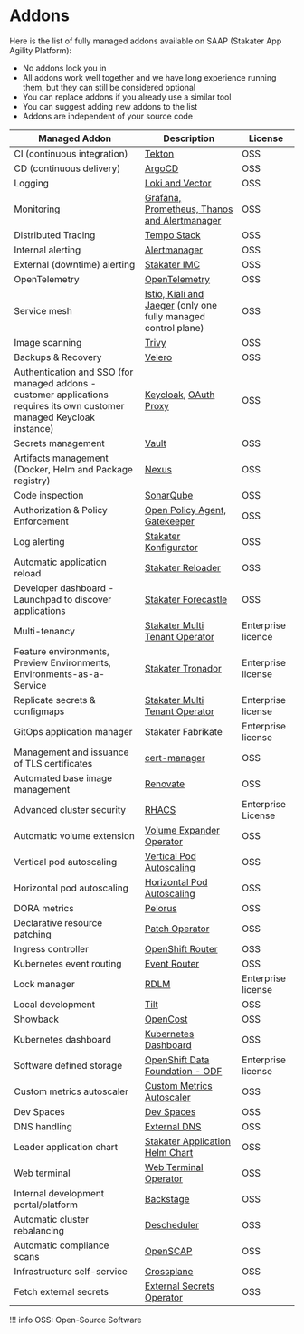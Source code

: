 # Addons

Here is the list of fully managed addons available on SAAP (Stakater App Agility Platform):

* No addons lock you in
* All addons work well together and we have long experience running them, but they can still be considered optional
* You can replace addons if you already use a similar tool
* You can suggest adding new addons to the list
* Addons are independent of your source code

| Managed Addon | Description | License |
| --- | --- | --- |
| CI (continuous integration) | [Tekton](./tekton/overview.md) | OSS |
| CD (continuous delivery) | [ArgoCD](./argocd/overview.md) | OSS |
| Logging | [Loki and Vector](./logging-stack/overview.md) | OSS |
| Monitoring | [Grafana, Prometheus, Thanos and Alertmanager](./monitoring-stack/overview.md) | OSS |
| Distributed Tracing | [Tempo Stack](./tracing/overview.md) | OSS |
| Internal alerting | [Alertmanager](./monitoring-stack/overview.md) | OSS |
| External (downtime) alerting | [Stakater IMC](https://github.com/stakater/IngressMonitorController) | OSS |
| OpenTelemetry | [OpenTelemetry](./opentelemetry/overview.md) | OSS |
| Service mesh | [Istio, Kiali and Jaeger](./service-mesh/overview.md) (only one fully managed control plane) | OSS |
| Image scanning | [Trivy](https://github.com/aquasecurity/trivy) | OSS |
| Backups & Recovery | [Velero](./velero/overview.md) | OSS |
| Authentication and SSO (for managed addons - customer applications requires its own customer managed Keycloak instance) | [Keycloak](https://access.redhat.com/documentation/en-us/red_hat_single_sign-on/7.6), [OAuth Proxy](https://github.com/oauth2-proxy/oauth2-proxy) | OSS |
| Secrets management | [Vault](./vault/overview.md) | OSS |
| Artifacts management (Docker, Helm and Package registry) | [Nexus](./nexus/overview.md) | OSS |
| Code inspection | [SonarQube](./sonarqube/overview.md) | OSS |
| Authorization & Policy Enforcement | [Open Policy Agent, Gatekeeper](./gatekeeper/overview.md) | OSS |
| Log alerting | [Stakater Konfigurator](./konfigurator/overview.md) | OSS |
| Automatic application reload | [Stakater Reloader](./reloader/overview.md) | OSS |
| Developer dashboard - Launchpad to discover applications | [Stakater Forecastle](./forecastle/overview.md) | OSS |
| Multi-tenancy | [Stakater Multi Tenant Operator](./mto/overview.md) | Enterprise licence |
| Feature environments, Preview Environments, Environments-as-a-Service | [Stakater Tronador](https://docs.stakater.com/tronador/#) | Enterprise license |
| Replicate secrets & configmaps | [Stakater Multi Tenant Operator](./mto/overview.md) | Enterprise license |
| GitOps application manager | Stakater Fabrikate | Enterprise license |
| Management and issuance of TLS certificates | [cert-manager](./cert-manager/overview.md) | OSS |
| Automated base image management | [Renovate](./renovate/overview.md) | OSS |
| Advanced cluster security | [RHACS](./rhacs/overview.md) | Enterprise License |
| Automatic volume extension | [Volume Expander Operator](./volume-expander-operator/overview.md) | OSS |
| Vertical pod autoscaling | [Vertical Pod Autoscaling](./vertical-pod-autoscaler/overview.md) | OSS |
| Horizontal pod autoscaling | [Horizontal Pod Autoscaling](./horizontal-pod-autoscaler/overview.md) | OSS |
| DORA metrics | [Pelorus](./pelorus/overview.md) | OSS |
| Declarative resource patching | [Patch Operator](./patch-operator/overview.md) | OSS |
| Ingress controller | [OpenShift Router](./ingress-controller/overview.md) | OSS |
| Kubernetes event routing | [Event Router](./event-router/overview.md) | OSS |
| Lock manager | [RDLM](./rdlm/overview.md) | Enterprise license |
| Local development | [Tilt](./tilt/overview.md) | OSS |
| Showback | [OpenCost](./opencost/overview.md) | OSS |
| Kubernetes dashboard | [Kubernetes Dashboard](./kubernetes-dashboard/overview.md) | OSS |
| Software defined storage | [OpenShift Data Foundation - ODF](./odf/overview.md) | Enterprise license |
| Custom metrics autoscaler | [Custom Metrics Autoscaler](./custom-metrics-autoscaler/overview.md) | OSS |
| Dev Spaces | [Dev Spaces](./devspaces/overview.md) | OSS |
| DNS handling | [External DNS](./external-dns/overview.md) | OSS |
| Leader application chart | [Stakater Application Helm Chart](./helm-leader-chart/overview.md) | OSS |
| Web terminal | [Web Terminal Operator](./web-terminal-operator/overview.md) | OSS |
| Internal development portal/platform | [Backstage](./backstage/overview.md) | OSS |
| Automatic cluster rebalancing | [Descheduler](./descheduler/overview.md) | OSS |
| Automatic compliance scans | [OpenSCAP](./compliance-operator/overview.md) | OSS |
| Infrastructure self-service | [Crossplane](./crossplane/overview.md) | OSS |
| Fetch external secrets | [External Secrets Operator](./external-secrets-operator/overview.md) | OSS |

!!! info
    OSS: Open-Source Software
